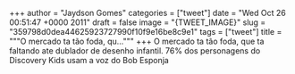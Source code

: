 
+++
author = "Jaydson Gomes"
categories = ["tweet"]
date = "Wed Oct 26 00:51:47 +0000 2011"
draft = false
image = "{TWEET_IMAGE}"
slug = "359798d0dea44625923727990f10f9e16be8c9e1"
tags = ["tweet"]
title = """O mercado ta tão foda, qu..."""
+++
O mercado ta tão foda, que ta faltando ate dublador de desenho infantil. 76% dos personagens do Discovery Kids usam a voz do Bob Esponja
